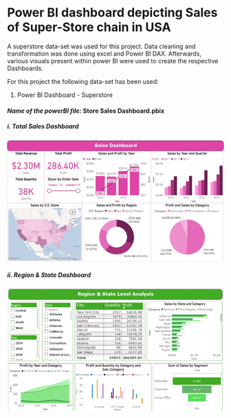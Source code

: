 # Power BI dashboard depicting Sales of Super-Store chain in USA
A superstore data-set was used for this project. Data cleaning and transformation was done using excel and Power BI DAX.
Afterwards, various visuals present within power BI were used to create the respective Dashboards.  

For this project the following data-set has been used:
1. Power BI Dashboard - Superstore

#### *Name of the powerBI file:* Store Sales Dashboard.pbix

##### i. Total Sales Dashboard
![Total Sales Dashboard](https://github.com/israksadi28/Power-BI-dashboard-for-Super-Store-Sales/blob/main/Total%20Sales%20Dashboard.JPG?raw=true)

##### ii. Region & State Dashboard
![Region & State Dashboard](https://github.com/israksadi28/Power-BI-dashboard-for-Super-Store-Sales/blob/main/Region%20&%20State%20Dashboard.JPG?raw=true)